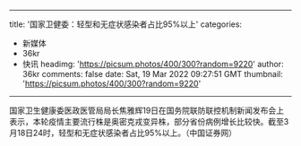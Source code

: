 
---
title: '国家卫健委：轻型和无症状感染者占比95%以上'
categories: 
 - 新媒体
 - 36kr
 - 快讯
headimg: 'https://picsum.photos/400/300?random=9220'
author: 36kr
comments: false
date: Sat, 19 Mar 2022 09:27:51 GMT
thumbnail: 'https://picsum.photos/400/300?random=9220'
---

<div>   
国家卫生健康委医政医管局局长焦雅辉19日在国务院联防联控机制新闻发布会上表示，本轮疫情主要流行株是奥密克戎变异株，部分省份病例增长比较快。截至3月18日24时，轻型和无症状感染者占比95%以上。（中国证券网）  
</div>
            